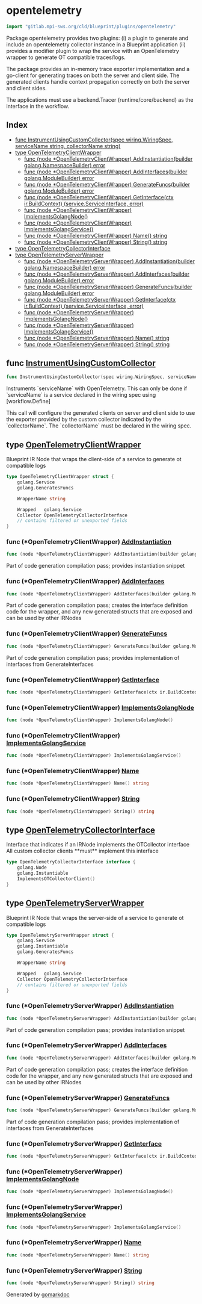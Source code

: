 <!-- Code generated by gomarkdoc. DO NOT EDIT -->

# opentelemetry

```go
import "gitlab.mpi-sws.org/cld/blueprint/plugins/opentelemetry"
```

Package opentelemetry provides two plugins: \(i\) a plugin to generate and include an opentelemetry collector instance in a Blueprint application \(ii\) provides a modifier plugin to wrap the service with an OpenTelemetry wrapper to generate OT compatible traces/logs.

The package provides an in\-memory trace exporter implementation and a go\-client for generating traces on both the server and client side. The generated clients handle context propagation correctly on both the server and client sides.

The applications must use a backend.Tracer \(runtime/core/backend\) as the interface in the workflow.

## Index

- [func InstrumentUsingCustomCollector\(spec wiring.WiringSpec, serviceName string, collectorName string\)](<#InstrumentUsingCustomCollector>)
- [type OpenTelemetryClientWrapper](<#OpenTelemetryClientWrapper>)
  - [func \(node \*OpenTelemetryClientWrapper\) AddInstantiation\(builder golang.NamespaceBuilder\) error](<#OpenTelemetryClientWrapper.AddInstantiation>)
  - [func \(node \*OpenTelemetryClientWrapper\) AddInterfaces\(builder golang.ModuleBuilder\) error](<#OpenTelemetryClientWrapper.AddInterfaces>)
  - [func \(node \*OpenTelemetryClientWrapper\) GenerateFuncs\(builder golang.ModuleBuilder\) error](<#OpenTelemetryClientWrapper.GenerateFuncs>)
  - [func \(node \*OpenTelemetryClientWrapper\) GetInterface\(ctx ir.BuildContext\) \(service.ServiceInterface, error\)](<#OpenTelemetryClientWrapper.GetInterface>)
  - [func \(node \*OpenTelemetryClientWrapper\) ImplementsGolangNode\(\)](<#OpenTelemetryClientWrapper.ImplementsGolangNode>)
  - [func \(node \*OpenTelemetryClientWrapper\) ImplementsGolangService\(\)](<#OpenTelemetryClientWrapper.ImplementsGolangService>)
  - [func \(node \*OpenTelemetryClientWrapper\) Name\(\) string](<#OpenTelemetryClientWrapper.Name>)
  - [func \(node \*OpenTelemetryClientWrapper\) String\(\) string](<#OpenTelemetryClientWrapper.String>)
- [type OpenTelemetryCollectorInterface](<#OpenTelemetryCollectorInterface>)
- [type OpenTelemetryServerWrapper](<#OpenTelemetryServerWrapper>)
  - [func \(node \*OpenTelemetryServerWrapper\) AddInstantiation\(builder golang.NamespaceBuilder\) error](<#OpenTelemetryServerWrapper.AddInstantiation>)
  - [func \(node \*OpenTelemetryServerWrapper\) AddInterfaces\(builder golang.ModuleBuilder\) error](<#OpenTelemetryServerWrapper.AddInterfaces>)
  - [func \(node \*OpenTelemetryServerWrapper\) GenerateFuncs\(builder golang.ModuleBuilder\) error](<#OpenTelemetryServerWrapper.GenerateFuncs>)
  - [func \(node \*OpenTelemetryServerWrapper\) GetInterface\(ctx ir.BuildContext\) \(service.ServiceInterface, error\)](<#OpenTelemetryServerWrapper.GetInterface>)
  - [func \(node \*OpenTelemetryServerWrapper\) ImplementsGolangNode\(\)](<#OpenTelemetryServerWrapper.ImplementsGolangNode>)
  - [func \(node \*OpenTelemetryServerWrapper\) ImplementsGolangService\(\)](<#OpenTelemetryServerWrapper.ImplementsGolangService>)
  - [func \(node \*OpenTelemetryServerWrapper\) Name\(\) string](<#OpenTelemetryServerWrapper.Name>)
  - [func \(node \*OpenTelemetryServerWrapper\) String\(\) string](<#OpenTelemetryServerWrapper.String>)


<a name="InstrumentUsingCustomCollector"></a>
## func [InstrumentUsingCustomCollector](<https://gitlab.mpi-sws.org/cld/blueprint2/blueprint/blob/main/plugins/opentelemetry/wiring.go#L23>)

```go
func InstrumentUsingCustomCollector(spec wiring.WiringSpec, serviceName string, collectorName string)
```

Instruments \`serviceName\` with OpenTelemetry. This can only be done if \`serviceName\` is a service declared in the wiring spec using \[workflow.Define\]

This call will configure the generated clients on server and client side to use the exporter provided by the custom collector indicated by the \`collectorName\`. The \`collectorName\` must be declared in the wiring spec.

<a name="OpenTelemetryClientWrapper"></a>
## type [OpenTelemetryClientWrapper](<https://gitlab.mpi-sws.org/cld/blueprint2/blueprint/blob/main/plugins/opentelemetry/ir_ot_client.go#L17-L25>)

Blueprint IR Node that wraps the client\-side of a service to generate ot compatible logs

```go
type OpenTelemetryClientWrapper struct {
    golang.Service
    golang.GeneratesFuncs

    WrapperName string

    Wrapped   golang.Service
    Collector OpenTelemetryCollectorInterface
    // contains filtered or unexported fields
}
```

<a name="OpenTelemetryClientWrapper.AddInstantiation"></a>
### func \(\*OpenTelemetryClientWrapper\) [AddInstantiation](<https://gitlab.mpi-sws.org/cld/blueprint2/blueprint/blob/main/plugins/opentelemetry/ir_ot_client.go#L97>)

```go
func (node *OpenTelemetryClientWrapper) AddInstantiation(builder golang.NamespaceBuilder) error
```

Part of code generation compilation pass; provides instantiation snippet

<a name="OpenTelemetryClientWrapper.AddInterfaces"></a>
### func \(\*OpenTelemetryClientWrapper\) [AddInterfaces](<https://gitlab.mpi-sws.org/cld/blueprint2/blueprint/blob/main/plugins/opentelemetry/ir_ot_client.go#L67>)

```go
func (node *OpenTelemetryClientWrapper) AddInterfaces(builder golang.ModuleBuilder) error
```

Part of code generation compilation pass; creates the interface definition code for the wrapper, and any new generated structs that are exposed and can be used by other IRNodes

<a name="OpenTelemetryClientWrapper.GenerateFuncs"></a>
### func \(\*OpenTelemetryClientWrapper\) [GenerateFuncs](<https://gitlab.mpi-sws.org/cld/blueprint2/blueprint/blob/main/plugins/opentelemetry/ir_ot_client.go#L72>)

```go
func (node *OpenTelemetryClientWrapper) GenerateFuncs(builder golang.ModuleBuilder) error
```

Part of code generation compilation pass; provides implementation of interfaces from GenerateInterfaces

<a name="OpenTelemetryClientWrapper.GetInterface"></a>
### func \(\*OpenTelemetryClientWrapper\) [GetInterface](<https://gitlab.mpi-sws.org/cld/blueprint2/blueprint/blob/main/plugins/opentelemetry/ir_ot_client.go#L61>)

```go
func (node *OpenTelemetryClientWrapper) GetInterface(ctx ir.BuildContext) (service.ServiceInterface, error)
```



<a name="OpenTelemetryClientWrapper.ImplementsGolangNode"></a>
### func \(\*OpenTelemetryClientWrapper\) [ImplementsGolangNode](<https://gitlab.mpi-sws.org/cld/blueprint2/blueprint/blob/main/plugins/opentelemetry/ir_ot_client.go#L128>)

```go
func (node *OpenTelemetryClientWrapper) ImplementsGolangNode()
```



<a name="OpenTelemetryClientWrapper.ImplementsGolangService"></a>
### func \(\*OpenTelemetryClientWrapper\) [ImplementsGolangService](<https://gitlab.mpi-sws.org/cld/blueprint2/blueprint/blob/main/plugins/opentelemetry/ir_ot_client.go#L129>)

```go
func (node *OpenTelemetryClientWrapper) ImplementsGolangService()
```



<a name="OpenTelemetryClientWrapper.Name"></a>
### func \(\*OpenTelemetryClientWrapper\) [Name](<https://gitlab.mpi-sws.org/cld/blueprint2/blueprint/blob/main/plugins/opentelemetry/ir_ot_client.go#L36>)

```go
func (node *OpenTelemetryClientWrapper) Name() string
```



<a name="OpenTelemetryClientWrapper.String"></a>
### func \(\*OpenTelemetryClientWrapper\) [String](<https://gitlab.mpi-sws.org/cld/blueprint2/blueprint/blob/main/plugins/opentelemetry/ir_ot_client.go#L40>)

```go
func (node *OpenTelemetryClientWrapper) String() string
```



<a name="OpenTelemetryCollectorInterface"></a>
## type [OpenTelemetryCollectorInterface](<https://gitlab.mpi-sws.org/cld/blueprint2/blueprint/blob/main/plugins/opentelemetry/ir_collector_client.go#L9-L13>)

Interface that indicates if an IRNode implements the OTCollector interface All custom collector clients \*\*must\*\* implement this interface

```go
type OpenTelemetryCollectorInterface interface {
    golang.Node
    golang.Instantiable
    ImplementsOTCollectorClient()
}
```

<a name="OpenTelemetryServerWrapper"></a>
## type [OpenTelemetryServerWrapper](<https://gitlab.mpi-sws.org/cld/blueprint2/blueprint/blob/main/plugins/opentelemetry/ir_ot_server.go#L18-L27>)

Blueprint IR Node that wraps the server\-side of a service to generate ot compatible logs

```go
type OpenTelemetryServerWrapper struct {
    golang.Service
    golang.Instantiable
    golang.GeneratesFuncs

    WrapperName string

    Wrapped   golang.Service
    Collector OpenTelemetryCollectorInterface
    // contains filtered or unexported fields
}
```

<a name="OpenTelemetryServerWrapper.AddInstantiation"></a>
### func \(\*OpenTelemetryServerWrapper\) [AddInstantiation](<https://gitlab.mpi-sws.org/cld/blueprint2/blueprint/blob/main/plugins/opentelemetry/ir_ot_server.go#L127>)

```go
func (node *OpenTelemetryServerWrapper) AddInstantiation(builder golang.NamespaceBuilder) error
```

Part of code generation compilation pass; provides instantiation snippet

<a name="OpenTelemetryServerWrapper.AddInterfaces"></a>
### func \(\*OpenTelemetryServerWrapper\) [AddInterfaces](<https://gitlab.mpi-sws.org/cld/blueprint2/blueprint/blob/main/plugins/opentelemetry/ir_ot_server.go#L82>)

```go
func (node *OpenTelemetryServerWrapper) AddInterfaces(builder golang.ModuleBuilder) error
```

Part of code generation compilation pass; creates the interface definition code for the wrapper, and any new generated structs that are exposed and can be used by other IRNodes

<a name="OpenTelemetryServerWrapper.GenerateFuncs"></a>
### func \(\*OpenTelemetryServerWrapper\) [GenerateFuncs](<https://gitlab.mpi-sws.org/cld/blueprint2/blueprint/blob/main/plugins/opentelemetry/ir_ot_server.go#L102>)

```go
func (node *OpenTelemetryServerWrapper) GenerateFuncs(builder golang.ModuleBuilder) error
```

Part of code generation compilation pass; provides implementation of interfaces from GenerateInterfaces

<a name="OpenTelemetryServerWrapper.GetInterface"></a>
### func \(\*OpenTelemetryServerWrapper\) [GetInterface](<https://gitlab.mpi-sws.org/cld/blueprint2/blueprint/blob/main/plugins/opentelemetry/ir_ot_server.go#L73>)

```go
func (node *OpenTelemetryServerWrapper) GetInterface(ctx ir.BuildContext) (service.ServiceInterface, error)
```



<a name="OpenTelemetryServerWrapper.ImplementsGolangNode"></a>
### func \(\*OpenTelemetryServerWrapper\) [ImplementsGolangNode](<https://gitlab.mpi-sws.org/cld/blueprint2/blueprint/blob/main/plugins/opentelemetry/ir_ot_server.go#L77>)

```go
func (node *OpenTelemetryServerWrapper) ImplementsGolangNode()
```



<a name="OpenTelemetryServerWrapper.ImplementsGolangService"></a>
### func \(\*OpenTelemetryServerWrapper\) [ImplementsGolangService](<https://gitlab.mpi-sws.org/cld/blueprint2/blueprint/blob/main/plugins/opentelemetry/ir_ot_server.go#L78>)

```go
func (node *OpenTelemetryServerWrapper) ImplementsGolangService()
```



<a name="OpenTelemetryServerWrapper.Name"></a>
### func \(\*OpenTelemetryServerWrapper\) [Name](<https://gitlab.mpi-sws.org/cld/blueprint2/blueprint/blob/main/plugins/opentelemetry/ir_ot_server.go#L48>)

```go
func (node *OpenTelemetryServerWrapper) Name() string
```



<a name="OpenTelemetryServerWrapper.String"></a>
### func \(\*OpenTelemetryServerWrapper\) [String](<https://gitlab.mpi-sws.org/cld/blueprint2/blueprint/blob/main/plugins/opentelemetry/ir_ot_server.go#L52>)

```go
func (node *OpenTelemetryServerWrapper) String() string
```



Generated by [gomarkdoc](<https://github.com/princjef/gomarkdoc>)
